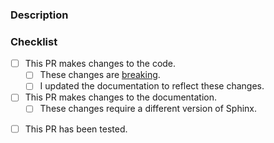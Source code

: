<!-- Please read the contributing guidelines before opening this pull request. -->
<!-- https://github.com/ShineyDev/github.py/blob/master/.github/CONTRIBUTING.md -->


### Description
<!-- What does this PR do? -->


### Checklist
<!-- One - and only one - of the two top-level boxes should be checked. -->
<!-- Put an x inside [ ] to check it, like so: [x] -->

- [ ] This PR makes changes to the code.
    - [ ] These changes are [breaking](https://github.com/ShineyDev/github.py/blob/master/docs/version_guarantees.rst).
    - [ ] I updated the documentation to reflect these changes.

- [ ] This PR makes changes to the documentation.
    - [ ] These changes require a different version of Sphinx.

<!-- Please remember to test your PR before you open it. -->
- [ ] This PR has been tested.
